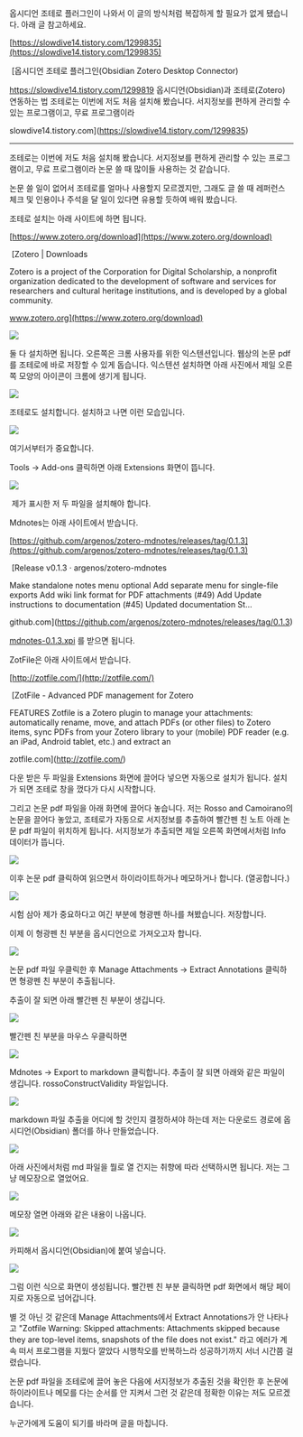 옵시디언 조테로 플러그인이 나와서 이 글의 방식처럼 복잡하게 할 필요가 없게 됐습니다. 아래 글 참고하세요.

[https://slowdive14.tistory.com/1299835](https://slowdive14.tistory.com/1299835)

 [옵시디언 조테로 플러그인(Obsidian Zotero Desktop Connector)

https://slowdive14.tistory.com/1299819 옵시디언(Obsidian)과 조테로(Zotero) 연동하는 법 조테로는 이번에 저도 처음 설치해 봤습니다. 서지정보를 편하게 관리할 수 있는 프로그램이고, 무료 프로그램이라

slowdive14.tistory.com](https://slowdive14.tistory.com/1299835)

---

조테로는 이번에 저도 처음 설치해 봤습니다. 서지정보를 편하게 관리할 수 있는 프로그램이고, 무료 프로그램이라 논문 쓸 때 많이들 사용하는 것 같습니다. 

논문 쓸 일이 없어서 조테로를 얼마나 사용할지 모르겠지만, 그래도 글 쓸 때 레퍼런스 체크 및 인용이나 주석을 달 일이 있다면 유용할 듯하여 배워 봤습니다.

조테로 설치는 아래 사이트에 하면 됩니다.

[https://www.zotero.org/download](https://www.zotero.org/download)

 [Zotero | Downloads

Zotero is a project of the Corporation for Digital Scholarship, a nonprofit organization dedicated to the development of software and services for researchers and cultural heritage institutions, and is developed by a global community.

www.zotero.org](https://www.zotero.org/download)

![](https://blog.kakaocdn.net/dn/cdmf9T/btrvrBp0HG7/KnF48NyLdaXVCvOMjJw6SK/img.png)

둘 다 설치하면 됩니다. 오른쪽은 크롬 사용자를 위한 익스텐션입니다. 웹상의 논문 pdf를 조테로에 바로 저장할 수 있게 돕습니다. 익스텐션 설치하면 아래 사진에서 제일 오른쪽 모양의 아이콘이 크롬에 생기게 됩니다.

![](https://blog.kakaocdn.net/dn/bO4AhK/btrvu21HhED/3ie0JpgoLww68n5KZsjcuK/img.png)

조테로도 설치합니다. 설치하고 나면 이런 모습입니다.

![](https://blog.kakaocdn.net/dn/dhYzZV/btrvqafgqGP/HDiIKYyzUsIP4kfQ0kEKbk/img.png)

여기서부터가 중요합니다. 

Tools -> Add-ons 클릭하면 아래 Extensions 화면이 뜹니다.

![](https://blog.kakaocdn.net/dn/cj8Cid/btrvykHR8gH/avIFEKVYq9zo21GTnKOc7k/img.png)

 제가 표시한 저 두 파일을 설치해야 합니다.

Mdnotes는 아래 사이트에서 받습니다.

[https://github.com/argenos/zotero-mdnotes/releases/tag/0.1.3](https://github.com/argenos/zotero-mdnotes/releases/tag/0.1.3)

 [Release v0.1.3 · argenos/zotero-mdnotes

Make standalone notes menu optional Add separate menu for single-file exports Add wiki link format for PDF attachments (#49) Add Update instructions to documentation (#45) Updated documentation St...

github.com](https://github.com/argenos/zotero-mdnotes/releases/tag/0.1.3)

[mdnotes-0.1.3.xpi](https://github.com/argenos/zotero-mdnotes/releases/download/0.1.3/mdnotes-0.1.3.xpi) 를 받으면 됩니다.

ZotFile은 아래 사이트에서 받습니다.

[http://zotfile.com/](http://zotfile.com/)

 [ZotFile - Advanced PDF management for Zotero

FEATURES Zotfile is a Zotero plugin to manage your attachments: automatically rename, move, and attach PDFs (or other files) to Zotero items, sync PDFs from your Zotero library to your (mobile) PDF reader (e.g. an iPad, Android tablet, etc.) and extract an

zotfile.com](http://zotfile.com/)

다운 받은 두 파일을 Extensions 화면에 끌어다 넣으면 자동으로 설치가 됩니다. 설치가 되면 조테로 창을 껐다가 다시 시작합니다. 

그리고 논문 pdf 파일을 아래 화면에 끌어다 놓습니다. 저는 Rosso and Camoirano의 논문을 끌어다 놓았고, 조테로가 자동으로 서지정보를 추출하여 빨간펜 친 노트 아래 논문 pdf 파일이 위치하게 됩니다. 서지정보가 추출되면 제일 오른쪽 화면에서처럼 Info 데이터가 뜹니다.

![](https://blog.kakaocdn.net/dn/bK32MS/btrvy36Xk9M/9idYBhSTZ7GZ692TekBLVk/img.png)

이후 논문 pdf 클릭하여 읽으면서 하이라이트하거나 메모하거나 합니다. (열공합니다.)

![](https://blog.kakaocdn.net/dn/bzedQq/btrvy30blO5/AsxAXUDgCJfkAXUWrc3vK1/img.png)

시험 삼아 제가 중요하다고 여긴 부분에 형광펜 하나를 쳐봤습니다. 저장합니다.

이제 이 형광펜 친 부분을 옵시디언으로 가져오고자 합니다.

![](https://blog.kakaocdn.net/dn/bHsmcK/btrvoPChFd0/KEKEaDkG3Wi8LZHxUSK7tK/img.png)

논문 pdf 파일 우클릭한 후 Manage Attachments -> Extract Annotations 클릭하면 형광펜 친 부분이 추출됩니다.

추출이 잘 되면 아래 빨간펜 친 부분이 생깁니다.

![](https://blog.kakaocdn.net/dn/kGDN1/btrvwJUUAed/UCAkraD6LReBkBChqCK3O1/img.png)

빨간펜 친 부분을 마우스 우클릭하면

![](https://blog.kakaocdn.net/dn/bJLI7J/btrvqbkQEEz/STgkV21UwCntM7ZjS9jOsK/img.png)

Mdnotes -> Export to markdown 클릭합니다. 추출이 잘 되면 아래와 같은 파일이 생깁니다. rossoConstructValidity 파일입니다.

![](https://blog.kakaocdn.net/dn/bhfInU/btrvuQurS1o/WDczHRYwKtiQA4RXkabq4k/img.png)

markdown 파일 추출을 어디에 할 것인지 결정하셔야 하는데 저는 다운로드 경로에 옵시디언(Obsidian) 폴더를 하나 만들었습니다.

![](https://blog.kakaocdn.net/dn/Gj9YO/btrvCm5NjQ0/wU6Syw0ml85GeVxod2i220/img.png)

아래 사진에서처럼 md 파일을 뭘로 열 건지는 취향에 따라 선택하시면 됩니다. 저는 그냥 메모장으로 열었어요.

![](https://blog.kakaocdn.net/dn/b3KI2F/btrvBle0hST/3LKTwpqbl5T6qOBZ1IG10k/img.png)

메모장 열면 아래와 같은 내용이 나옵니다.

![](https://blog.kakaocdn.net/dn/FNhJb/btrvxjP05SB/sm7cyYUBXkzHZws0hg1TN0/img.png)

카피해서 옵시디언(Obsidian)에 붙여 넣습니다.

![](https://blog.kakaocdn.net/dn/NQwie/btrvy36X6uK/x9tgiaNe63vkUSEJUXCVe0/img.png)

그럼 이런 식으로 화면이 생성됩니다. 빨간펜 친 부분 클릭하면 pdf 화면에서 해당 페이지로 자동으로 넘어갑니다.

별 것 아닌 것 같은데 Manage Attachments에서 Extract Annotations가 안 나타나고 "Zotfile Warning: Skipped attachments: Attachments skipped because they are top-level items, snapshots of the file does not exist." 라고 에러가 계속 떠서 프로그램을 지웠다 깔았다 시행착오를 반복하느라 성공하기까지 서너 시간쯤 걸렸습니다.

논문 pdf 파일을 조테로에 끌어 놓은 다음에 서지정보가 추출된 것을 확인한 후 논문에 하이라이트나 메모를 다는 순서를 안 지켜서 그런 것 같은데 정확한 이유는 저도 모르겠습니다.

누군가에게 도움이 되기를 바라며 글을 마칩니다.